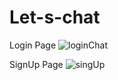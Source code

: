 # Let-s-chat

Login Page
![loginChat](https://github.com/Kamasah-Dickson/Let-s-chat/assets/86136379/3bdbf5bc-e58e-4cf3-94a5-0956414456af)


SignUp Page
![singUp](https://github.com/Kamasah-Dickson/Let-s-chat/assets/86136379/05c622c9-3485-47a6-9c1e-876b5f91b402)

